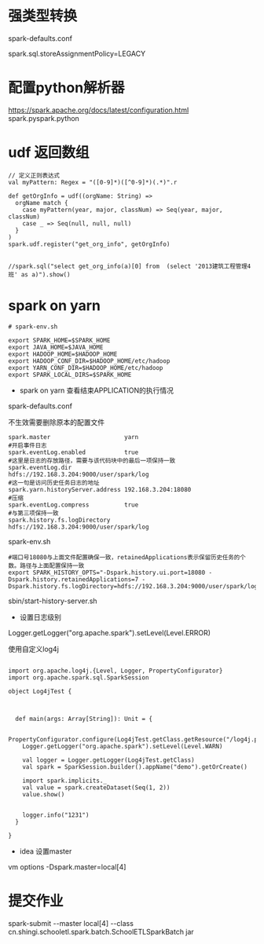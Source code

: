 # 强类型转换

spark-defaults.conf

spark.sql.storeAssignmentPolicy=LEGACY


# 配置python解析器
https://spark.apache.org/docs/latest/configuration.html
spark.pyspark.python


# udf 返回数组

```
// 定义正则表达式
val myPattern: Regex = "([0-9]*)([^0-9]*)(.*)".r

def getOrgInfo = udf((orgName: String) =>
  orgName match {
    case myPattern(year, major, classNum) => Seq(year, major, classNum)
    case _ => Seq(null, null, null)
  }
)
spark.udf.register("get_org_info", getOrgInfo)


//spark.sql("select get_org_info(a)[0] from  (select '2013建筑工程管理4班' as a)").show()
```


# spark on yarn 

```
# spark-env.sh

export SPARK_HOME=$SPARK_HOME
export JAVA_HOME=$JAVA_HOME
export HADOOP_HOME=$HADOOP_HOME
export HADOOP_CONF_DIR=$HADOOP_HOME/etc/hadoop
export YARN_CONF_DIR=$HADOOP_HOME/etc/hadoop
export SPARK_LOCAL_DIRS=$SPARK_HOME
```


* spark on yarn 查看结束APPLICATION的执行情况

spark-defaults.conf

不生效需要删除原本的配置文件

```
spark.master                     yarn
#开启事件日志
spark.eventLog.enabled           true
#这里是日志的存放路径，需要与该代码块中的最后一项保持一致
spark.eventLog.dir               hdfs://192.168.3.204:9000/user/spark/log
#这一句是访问历史任务日志的地址
spark.yarn.historyServer.address 192.168.3.204:18080
#压缩
spark.eventLog.compress          true
#与第三项保持一致
spark.history.fs.logDirectory    hdfs://192.168.3.204:9000/user/spark/log
```

spark-env.sh

```
#端口号18080与上面文件配置确保一致，retainedApplications表示保留历史任务的个数。路径与上面配置保持一致
export SPARK_HISTORY_OPTS="-Dspark.history.ui.port=18080 -Dspark.history.retainedApplications=7 -Dspark.history.fs.logDirectory=hdfs://192.168.3.204:9000/user/spark/log"

```


sbin/start-history-server.sh


* 设置日志级别

Logger.getLogger("org.apache.spark").setLevel(Level.ERROR)

使用自定义log4j

```

import org.apache.log4j.{Level, Logger, PropertyConfigurator}
import org.apache.spark.sql.SparkSession

object Log4jTest {



  def main(args: Array[String]): Unit = {

    PropertyConfigurator.configure(Log4jTest.getClass.getResource("/log4j.properties"))
    Logger.getLogger("org.apache.spark").setLevel(Level.WARN)

    val logger = Logger.getLogger(Log4jTest.getClass)
    val spark = SparkSession.builder().appName("demo").getOrCreate()

    import spark.implicits._
    val value = spark.createDataset(Seq(1, 2))
    value.show()


    logger.info("1231")
  }

}
```


* idea 设置master

vm options  -Dspark.master=local[4]

# 提交作业

spark-submit --master local[4] --class cn.shingi.schooletl.spark.batch.SchoolETLSparkBatch jar